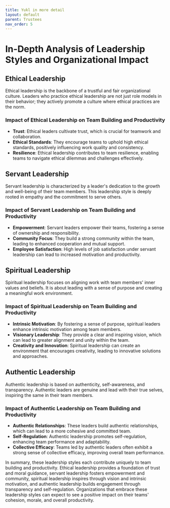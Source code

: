 ```yaml
---
title: Yukl in more detail
layout: default 
parent: Trustees
nav_order: 5
---
```


# In-Depth Analysis of Leadership Styles and Organizational Impact

## Ethical Leadership

Ethical leadership is the backbone of a trustful and fair organizational culture. Leaders who practice ethical leadership are not just role models in their behavior; they actively promote a culture where ethical practices are the norm.

### Impact of Ethical Leadership on Team Building and Productivity

- **Trust**: Ethical leaders cultivate trust, which is crucial for teamwork and collaboration.
- **Ethical Standards**: They encourage teams to uphold high ethical standards, positively influencing work quality and consistency.
- **Resilience**: Ethical leadership contributes to team resilience, enabling teams to navigate ethical dilemmas and challenges effectively.

## Servant Leadership

Servant leadership is characterized by a leader's dedication to the growth and well-being of their team members. This leadership style is deeply rooted in empathy and the commitment to serve others.

### Impact of Servant Leadership on Team Building and Productivity

- **Empowerment**: Servant leaders empower their teams, fostering a sense of ownership and responsibility.
- **Community Focus**: They build a strong community within the team, leading to enhanced cooperation and mutual support.
- **Employee Satisfaction**: High levels of job satisfaction under servant leadership can lead to increased motivation and productivity.

## Spiritual Leadership

Spiritual leadership focuses on aligning work with team members' inner values and beliefs. It is about leading with a sense of purpose and creating a meaningful work environment.

### Impact of Spiritual Leadership on Team Building and Productivity

- **Intrinsic Motivation**: By fostering a sense of purpose, spiritual leaders enhance intrinsic motivation among team members.
- **Visionary Leadership**: They provide a clear and inspiring vision, which can lead to greater alignment and unity within the team.
- **Creativity and Innovation**: Spiritual leadership can create an environment that encourages creativity, leading to innovative solutions and approaches.

## Authentic Leadership

Authentic leadership is based on authenticity, self-awareness, and transparency. Authentic leaders are genuine and lead with their true selves, inspiring the same in their team members.

### Impact of Authentic Leadership on Team Building and Productivity

- **Authentic Relationships**: These leaders build authentic relationships, which can lead to a more cohesive and committed team.
- **Self-Regulation**: Authentic leadership promotes self-regulation, enhancing team performance and adaptability.
- **Collective Efficacy**: Teams led by authentic leaders often exhibit a strong sense of collective efficacy, improving overall team performance.

In summary, these leadership styles each contribute uniquely to team building and productivity. Ethical leadership provides a foundation of trust and moral guidance, servant leadership fosters empowerment and community, spiritual leadership inspires through vision and intrinsic motivation, and authentic leadership builds engagement through transparency and self-regulation. Organizations that embrace these leadership styles can expect to see a positive impact on their teams' cohesion, morale, and overall productivity.
